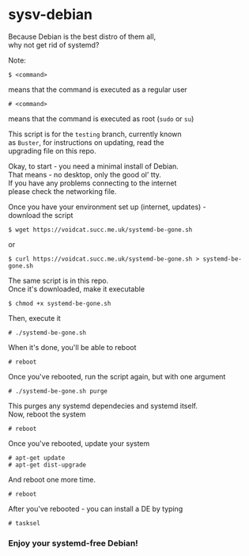 # sysv-debian

Because Debian is the best distro of them all,  
why not get rid of systemd?  

Note:  
```
$ <command>
```  
means that the command is executed as a regular user  
```
# <command>
```  
means that the command is executed as root (`sudo` or `su`)  

This script is for the `testing` branch, currently known  
as `Buster`, for instructions on updating, read the  
upgrading file on this repo.  

Okay, to start - you need a minimal install of Debian.  
That means - no desktop, only the good ol' tty.  
If you have any problems connecting to the internet  
please check the networking file.

Once you have your environment set up (internet, updates) -  
download the script

```
$ wget https://voidcat.succ.me.uk/systemd-be-gone.sh
```
or
```
$ curl https://voidcat.succ.me.uk/systemd-be-gone.sh > systemd-be-gone.sh
```
The same script is in this repo.  
Once it's downloaded, make it executable  
```
$ chmod +x systemd-be-gone.sh
```
Then, execute it  
```
# ./systemd-be-gone.sh
```
When it's done, you'll be able to reboot
```
# reboot
```
Once you've rebooted, run the script again, but with one argument  
```
# ./systemd-be-gone.sh purge
```
This purges any systemd dependecies and systemd itself.  
Now, reboot the system
```
# reboot
```
Once you've rebooted, update your system
```
# apt-get update
# apt-get dist-upgrade
```
And reboot one more time.  
```
# reboot
```
After you've rebooted - you can install a DE by typing  
```
# tasksel
```

### Enjoy your systemd-free Debian!



